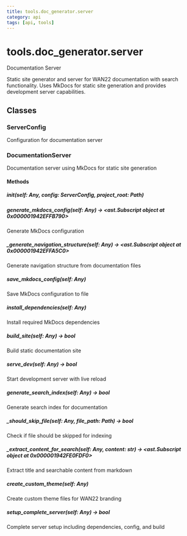 ```yaml
---
title: tools.doc_generator.server
category: api
tags: [api, tools]
---
```


# tools.doc_generator.server

Documentation Server

Static site generator and server for WAN22 documentation with search functionality.
Uses MkDocs for static site generation and provides development server capabilities.

## Classes

### ServerConfig

Configuration for documentation server

### DocumentationServer

Documentation server using MkDocs for static site generation

#### Methods

##### __init__(self: Any, config: ServerConfig, project_root: Path)



##### generate_mkdocs_config(self: Any) -> <ast.Subscript object at 0x000001942EFFB790>

Generate MkDocs configuration

##### _generate_navigation_structure(self: Any) -> <ast.Subscript object at 0x000001942EFFA5C0>

Generate navigation structure from documentation files

##### save_mkdocs_config(self: Any)

Save MkDocs configuration to file

##### install_dependencies(self: Any)

Install required MkDocs dependencies

##### build_site(self: Any) -> bool

Build static documentation site

##### serve_dev(self: Any) -> bool

Start development server with live reload

##### generate_search_index(self: Any) -> bool

Generate search index for documentation

##### _should_skip_file(self: Any, file_path: Path) -> bool

Check if file should be skipped for indexing

##### _extract_content_for_search(self: Any, content: str) -> <ast.Subscript object at 0x000001942FE0FDF0>

Extract title and searchable content from markdown

##### create_custom_theme(self: Any)

Create custom theme files for WAN22 branding

##### setup_complete_server(self: Any) -> bool

Complete server setup including dependencies, config, and build

